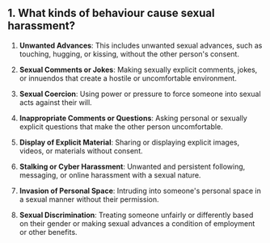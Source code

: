 ## 1. What kinds of behaviour cause sexual harassment?
  1.  **Unwanted Advances**: This includes unwanted sexual advances, such as touching, hugging, or kissing, without the other person's consent.
  2.  **Sexual Comments or Jokes**: Making sexually explicit comments, jokes, or innuendos that create a hostile or uncomfortable environment.
  3.  **Sexual Coercion**: Using power or pressure to force someone into sexual acts against their will.
  
  4. **Inappropriate Comments or Questions**: Asking personal or sexually explicit questions that make the other person uncomfortable.
  
  5.  **Display of Explicit Material**: Sharing or displaying explicit images, videos, or materials without consent.
  
  6. **Stalking or Cyber Harassment**: Unwanted and persistent following, messaging, or online harassment with a sexual nature.
  
  7. **Invasion of Personal Space**: Intruding into someone's personal space in a sexual manner without their permission.
  
  8.  **Sexual Discrimination**: Treating someone unfairly or differently based on their gender or making sexual advances a condition of employment or other benefits.
